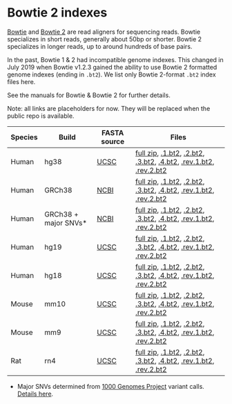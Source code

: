 # Bowtie 2 indexes

[Bowtie](http://bowtie-bio.sourceforge.net) and [Bowtie 2](http://bowtie-bio.sourceforge.net/bowtie2) are read aligners for sequencing reads.  Bowtie specializes in short reads, generally about 50bp or shorter.  Bowtie 2 specializes in longer reads, up to around hundreds of base pairs.

In the past, Bowtie 1 & 2 had incompatible genome indexes.  This changed in July 2019 when Bowtie v1.2.3 gained the ability to use Bowtie 2 formatted genome indexes (ending in `.bt2`).  We list only Bowtie 2-format `.bt2` index files here.

See the manuals for Bowtie & Bowtie 2 for further details.

Note: all links are placeholders for now.  They will be replaced when the public repo is available.

<div class="datatable-begin"></div>

Species | Build      | FASTA source | Files
------- | ---------  | ------------ | -----------
Human   | hg38       | [UCSC][bt2_hg38_source] | [full zip][bt2_hg38_full], [.1.bt2][bt2_hg38_1], [.2.bt2][bt2_hg38_2], [.3.bt2][bt2_hg38_3], [.4.bt2][bt2_hg38_4], [.rev.1.bt2][bt2_hg38_r1], [.rev.2.bt2][bt2_hg38_r2]
Human   | GRCh38     | [NCBI][bt2_GRCh38_source]     | [full zip][bt2_GRCh38_full], [.1.bt2][bt2_GRCh38_1], [.2.bt2][bt2_GRCh38_2], [.3.bt2][bt2_GRCh38_3], [.4.bt2][bt2_GRCh38_4], [.rev.1.bt2][bt2_GRCh38_r1], [.rev.2.bt2][bt2_GRCh38_r2]
Human   | GRCh38 + major SNVs* | [NCBI][bt2_grch38_1kgmaj_source] | [full zip][bt2_grch38_1kgmaj_full], [.1.bt2][bt2_grch38_1kgmaj_1], [.2.bt2][bt2_grch38_1kgmaj_2], [.3.bt2][bt2_grch38_1kgmaj_3], [.4.bt2][bt2_grch38_1kgmaj_4], [.rev.1.bt2][bt2_grch38_1kgmaj_r1], [.rev.2.bt2][bt2_grch38_1kgmaj_r2]
Human   | hg19 | [UCSC][bt2_hg19_source] | [full zip][bt2_hg19_full], [.1.bt2][bt2_hg19_1], [.2.bt2][bt2_hg19_2], [.3.bt2][bt2_hg19_3], [.4.bt2][bt2_hg19_4], [.rev.1.bt2][bt2_hg19_r1], [.rev.2.bt2][bt2_hg19_r2]
Human   | hg18 | [UCSC][bt2_hg18_source] | [full zip][bt2_hg18_full], [.1.bt2][bt2_hg18_1], [.2.bt2][bt2_hg18_2], [.3.bt2][bt2_hg18_3], [.4.bt2][bt2_hg18_4], [.rev.1.bt2][bt2_hg18_r1], [.rev.2.bt2][bt2_hg18_r2]
Mouse   | mm10 | [UCSC][bt2_mm10_source] | [full zip][bt2_mm10_full], [.1.bt2][bt2_mm10_1], [.2.bt2][bt2_mm10_2], [.3.bt2][bt2_mm10_3], [.4.bt2][bt2_mm10_4], [.rev.1.bt2][bt2_mm10_r1], [.rev.2.bt2][bt2_mm10_r2]
Mouse   | mm9 | [UCSC][bt2_mm9_source] | [full zip][bt2_mm9_full], [.1.bt2][bt2_mm9_1], [.2.bt2][bt2_mm9_2], [.3.bt2][bt2_mm9_3], [.4.bt2][bt2_mm9_4], [.rev.1.bt2][bt2_mm9_r1], [.rev.2.bt2][bt2_mm9_r2]
Rat   | rn4 | [UCSC][bt2_rn4_source] | [full zip][bt2_rn4_full], [.1.bt2][bt2_rn4_1], [.2.bt2][bt2_rn4_2], [.3.bt2][bt2_rn4_3], [.4.bt2][bt2_rn4_4], [.rev.1.bt2][bt2_rn4_r1], [.rev.2.bt2][bt2_rn4_r2]

<div class="datatable-end"></div>

* Major SNVs determined from [1000 Genomes Project](https://www.internationalgenome.org) variant calls.  [Details here](https://github.com/BenLangmead/bowtie-majref).

[bt2_hg38_source]: https://aws.amazon.com
[bt2_hg38_full]: https://aws.amazon.com
[bt2_hg38_1]: https://aws.amazon.com
[bt2_hg38_2]: https://aws.amazon.com
[bt2_hg38_3]: https://aws.amazon.com
[bt2_hg38_4]: https://aws.amazon.com
[bt2_hg38_r1]: https://aws.amazon.com
[bt2_hg38_r2]: https://aws.amazon.com

[bt2_GRCh38_source]: https://aws.amazon.com
[bt2_GRCh38_full]: https://aws.amazon.com
[bt2_GRCh38_1]: https://aws.amazon.com
[bt2_GRCh38_2]: https://aws.amazon.com
[bt2_GRCh38_3]: https://aws.amazon.com
[bt2_GRCh38_4]: https://aws.amazon.com
[bt2_GRCh38_r1]: https://aws.amazon.com
[bt2_GRCh38_r2]: https://aws.amazon.com

[bt2_grch38_1kgmaj_source]: https://aws.amazon.com
[bt2_grch38_1kgmaj_full]: https://aws.amazon.com
[bt2_grch38_1kgmaj_1]: https://aws.amazon.com
[bt2_grch38_1kgmaj_2]: https://aws.amazon.com
[bt2_grch38_1kgmaj_3]: https://aws.amazon.com
[bt2_grch38_1kgmaj_4]: https://aws.amazon.com
[bt2_grch38_1kgmaj_r1]: https://aws.amazon.com
[bt2_grch38_1kgmaj_r2]: https://aws.amazon.com

[bt2_hg19_source]: https://aws.amazon.com
[bt2_hg19_full]: https://aws.amazon.com
[bt2_hg19_1]: https://aws.amazon.com
[bt2_hg19_2]: https://aws.amazon.com
[bt2_hg19_3]: https://aws.amazon.com
[bt2_hg19_4]: https://aws.amazon.com
[bt2_hg19_r1]: https://aws.amazon.com
[bt2_hg19_r2]: https://aws.amazon.com

[bt2_hg18_source]: https://aws.amazon.com
[bt2_hg18_full]: https://aws.amazon.com
[bt2_hg18_1]: https://aws.amazon.com
[bt2_hg18_2]: https://aws.amazon.com
[bt2_hg18_3]: https://aws.amazon.com
[bt2_hg18_4]: https://aws.amazon.com
[bt2_hg18_r1]: https://aws.amazon.com
[bt2_hg18_r2]: https://aws.amazon.com

[bt2_mm10_source]: https://aws.amazon.com
[bt2_mm10_full]: https://aws.amazon.com
[bt2_mm10_1]: https://aws.amazon.com
[bt2_mm10_2]: https://aws.amazon.com
[bt2_mm10_3]: https://aws.amazon.com
[bt2_mm10_4]: https://aws.amazon.com
[bt2_mm10_r1]: https://aws.amazon.com
[bt2_mm10_r2]: https://aws.amazon.com

[bt2_mm9_source]: https://aws.amazon.com
[bt2_mm9_full]: https://aws.amazon.com
[bt2_mm9_1]: https://aws.amazon.com
[bt2_mm9_2]: https://aws.amazon.com
[bt2_mm9_3]: https://aws.amazon.com
[bt2_mm9_4]: https://aws.amazon.com
[bt2_mm9_r1]: https://aws.amazon.com
[bt2_mm9_r2]: https://aws.amazon.com

[bt2_rn4_source]: https://aws.amazon.com
[bt2_rn4_full]: https://aws.amazon.com
[bt2_rn4_1]: https://aws.amazon.com
[bt2_rn4_2]: https://aws.amazon.com
[bt2_rn4_3]: https://aws.amazon.com
[bt2_rn4_4]: https://aws.amazon.com
[bt2_rn4_r1]: https://aws.amazon.com
[bt2_rn4_r2]: https://aws.amazon.com
